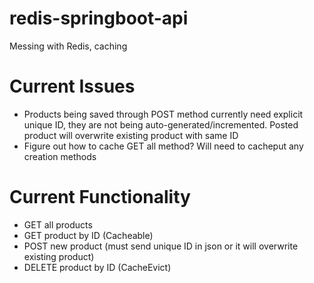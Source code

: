 # redis-springboot-api
Messing with Redis, caching

# Current Issues

- Products being saved through POST method currently need explicit unique ID, they are not being auto-generated/incremented.
  Posted product will overwrite existing product with same ID
- Figure out how to cache GET all method? Will need to cacheput any creation methods

# Current Functionality
- GET all products
- GET product by ID (Cacheable)
- POST new product (must send unique ID in json or it will overwrite existing product)
- DELETE product by ID (CacheEvict)
